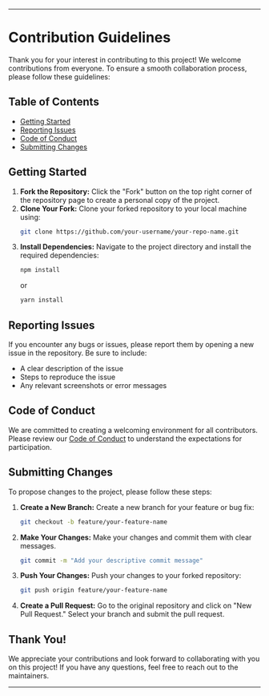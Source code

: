 
---

# Contribution Guidelines

Thank you for your interest in contributing to this project! We welcome contributions from everyone. To ensure a smooth collaboration process, please follow these guidelines:

## Table of Contents
- [Getting Started](#getting-started)
- [Reporting Issues](#reporting-issues)
- [Code of Conduct](#code-of-conduct)
- [Submitting Changes](#submitting-changes)

## Getting Started
1. **Fork the Repository:** Click the "Fork" button on the top right corner of the repository page to create a personal copy of the project.
2. **Clone Your Fork:** Clone your forked repository to your local machine using:
   ```bash
   git clone https://github.com/your-username/your-repo-name.git
   ```
3. **Install Dependencies:** Navigate to the project directory and install the required dependencies:
   ```bash
   npm install
   ```
   or
   ```bash
   yarn install
   ```

## Reporting Issues
If you encounter any bugs or issues, please report them by opening a new issue in the repository. Be sure to include:
- A clear description of the issue
- Steps to reproduce the issue
- Any relevant screenshots or error messages

## Code of Conduct
We are committed to creating a welcoming environment for all contributors. Please review our [Code of Conduct](CODE_OF_CONDUCT.md) to understand the expectations for participation.

## Submitting Changes
To propose changes to the project, please follow these steps:
1. **Create a New Branch:** Create a new branch for your feature or bug fix:
   ```bash
   git checkout -b feature/your-feature-name
   ```
2. **Make Your Changes:** Make your changes and commit them with clear messages.
   ```bash
   git commit -m "Add your descriptive commit message"
   ```
3. **Push Your Changes:** Push your changes to your forked repository:
   ```bash
   git push origin feature/your-feature-name
   ```
4. **Create a Pull Request:** Go to the original repository and click on "New Pull Request." Select your branch and submit the pull request.

## Thank You!
We appreciate your contributions and look forward to collaborating with you on this project! If you have any questions, feel free to reach out to the maintainers.

---
